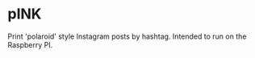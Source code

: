 pINK
========

Print 'polaroid' style Instagram posts by hashtag. Intended to run on the Raspberry PI.

